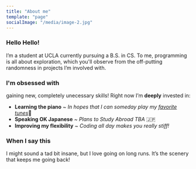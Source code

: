 ```yaml
---
title: "About me"
template: "page"
socialImage: "/media/image-2.jpg"
---
```


### Hello Hello!
I’m a student at UCLA currently pursuing a B.S. in CS. To me, programming is all about exploration, which you'll observe from the off-putting randomness in projects I’m involved with.

### I'm obsessed with
gaining new, completely unecessary skills! Right now I’m **deeply** invested in:
- **Learning the piano** *~ In hopes that I can someday play my [favorite tunes](/pages/music)*🤞
- **Speaking OK Japanese** *~ Plans to Study Abroad TBA* 🇯🇵
- **Improving my flexibility** *~ Coding all day makes you really stiff!*

### When I say this 
I might sound a tad bit insane, but I love going on long runs. It’s the scenery that keeps me going back!